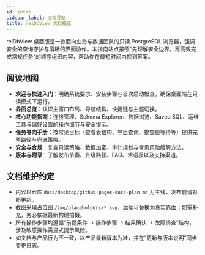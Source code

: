 ```yaml
---
id: intro
sidebar_label: 文档导航
title: reiDbView 文档概览
---
```


reiDbView 桌面版是一款面向业务与数据团队的只读 PostgreSQL 浏览器，强调安全的查询守护与清晰的界面协作。本指南站点按照“先理解安全边界，再高效完成常规任务”的顺序组织内容，帮助你在最短时间内找到答案。

## 阅读地图
- **欢迎与快速入门**：明确系统要求、安装步骤与首次启动检查，确保桌面端在只读模式下运行。
- **界面总览**：认识主窗口布局、导航结构、快捷键与主题切换。
- **核心功能指南**：连接管理、Schema Explorer、数据浏览、Saved SQL、运维工具与偏好设置的操作细节与安全提示。
- **任务导向手册**：按常见目标（查看表结构、导出查询、排查锁等待等）提供完整路径与兜底策略。
- **安全与合规**：复查只读策略、数据加密、审计规划与常见风险缓解方法。
- **版本与附录**：了解发布节奏、升级路径、FAQ、术语表以及支持渠道。

## 文档维护约定
- 内容以仓库 `docs/desktop/github-pages-docs-plan.md` 为主线，发布前请对照更新。
- 截图采用占位图 `/img/placeholders/*.svg`，后续可替换为真实界面；如需补充，务必依据最新构建拍摄。
- 所有操作步骤均遵循“前提条件 → 操作步骤 → 结果确认 → 故障排查”结构，涉及敏感操作需显式提示风险。
- 如文档与产品行为不一致，以产品最新版本为准，并在“更新与版本说明”同步变更日志。
